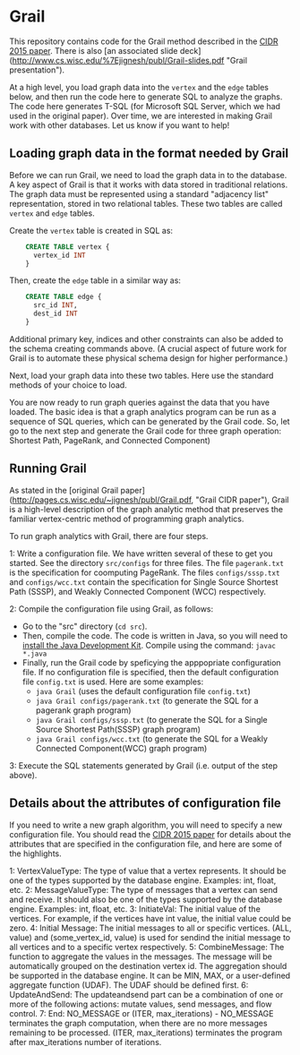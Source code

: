 # Grail
This repository contains code for the Grail method described in the [CIDR 2015 paper]( http://pages.cs.wisc.edu/~jignesh/publ/Grail.pdf "Grail CIDR paper"). There is also [an associated slide deck]
(http://www.cs.wisc.edu/%7Ejignesh/publ/Grail-slides.pdf "Grail presentation").

At a high level, you load graph data into the `vertex` and the `edge` tables below, and then run the code here to generate SQL to analyze the graphs. The code here generates T-SQL (for Microsoft SQL Server, which we had used in the original paper). 
Over time, we are interested in making Grail work with other databases. Let us know if you want to help!

## Loading graph data in the format needed by Grail
Before we can run Grail, we need to load the graph data in to the database. A key aspect of Grail is that it works with data stored in traditional relations. The graph data must be represented using a standard "adjacency list" representation, stored in two relational tables. These two tables are called `vertex` and `edge` tables.

Create the `vertex` table is created in SQL as:

```sql
    CREATE TABLE vertex {
      vertex_id INT
    }
```

Then, create the `edge` table in a similar way as:
```sql
    CREATE TABLE edge {
      src_id INT,
      dest_id INT
    }
```

Additional primary key, indices and other constraints can also be added to the schema creating commands above. (A crucial aspect of future work for Grail is to automate these physical schema design for higher performance.)

Next, load your graph data into these two tables. Here use the standard methods of your choice to load. 

You are now ready to run graph queries against the data that you have loaded. The basic idea is that a graph analytics program can be run as a sequence of SQL queries, which can be generated by the Grail code. So, let go to the next step and generate the Grail code for three graph operation: Shortest Path, PageRank, and Connected Component)

## Running Grail

As stated in the [original Grail paper] (http://pages.cs.wisc.edu/~jignesh/publ/Grail.pdf, "Grail CIDR paper"), Grail is a high-level description of the graph analytic method that preserves the familiar vertex-centric method of programming graph analytics. 

To run graph analytics with Grail, there are four steps.

1: Write a configuration file. We have written several of these to get you started. See the directory `src/configs` for three files. The file `pagerank.txt` is the specification for coomputing PageRank. The files `configs/sssp.txt` and `configs/wcc.txt` contain the specification for Single Source Shortest Path (SSSP), and Weakly Connected Component (WCC) respectively.

2: Compile the configuration file using Grail, as follows: 
  * Go to the "src" directory (`cd src`). 
  * Then, compile the code. The code is written in Java, so you will need to [install the Java Development Kit](http://www.oracle.com/technetwork/java/javase/downloads/index.html "JDK Install Page"). Compile using the command: `javac *.java`
  * Finally, run the Grail code by speficying the apppopriate configuration file. If no configuration file is specified, then the default configuration file `config.txt` is used. Here are some examples: 
     - `java Grail` (uses the default configuration file `config.txt`)
     - `java Grail configs/pagerank.txt` (to generate the SQL for a pagerank graph program)
     - `java Grail configs/sssp.txt` (to generate the SQL for a Single Source Shortest Path(SSSP) graph program)
     - `java Grail configs/wcc.txt` (to generate the SQL for a Weakly Connected Component(WCC) graph program)


3: Execute the SQL statements generated by Grail (i.e. output of the step above).

## Details about the attributes of configuration file
If you need to write a new graph algorithm, you will need to specify a new configuration file. You should read the [CIDR 2015 paper]( http://pages.cs.wisc.edu/~jignesh/publ/Grail.pdf "Grail CIDR paper") for details about the attributes that are specified in the configuration file, and here are some of the highlights. 

1: VertexValueType: The type of value that a vertex represents. It should be one of the types supported by the database engine. Examples: int, float, etc.
2: MessageValueType: The type of messages that a vertex can send and receive. It should also be one of the types supported by the database engine. Examples: int, float, etc.
3: InitiateVal: The initial value of the vertices. For example, if the vertices have int value, the initial value could be zero.
4: Initial Message: The initial messages to all or specific vertices. (ALL, value) and (some_vertex_id, value) is used for sendind the initial message to all vertices and to a specific vertex respectively.
5: CombineMessage: The function to aggregate the values in the messages. The message will be automatically grouped on the destination vertex id. The aggregation should be supported in the database engine. It can be MIN, MAX, or a user-defined aggregate function (UDAF). The UDAF should be defined first.
6: UpdateAndSend: The updateandsend part can be a combination of one or more of the following actions: mutate values, send messages, and flow control.
7: End: NO_MESSAGE or (ITER, max_iterations) - NO_MESSAGE terminates the graph computation, when there are no more messages remaining to be processed. (ITER, max_iterations) terminates the program after max_iterations number of iterations.
